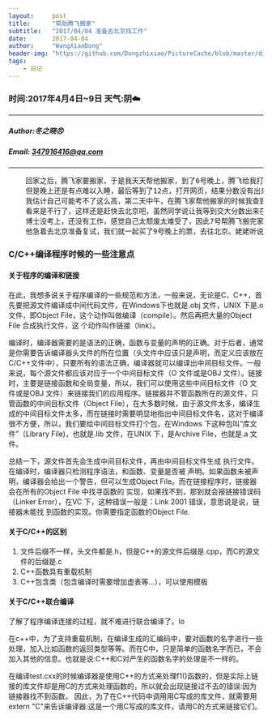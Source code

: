 ```yaml
---
layout:     post
title:      "帮助腾飞搬家"
subtitle:   "2017/04/04 准备去北京找工作"
date:       2017-04-04
author:     "WangXiaoDong"
header-img: "https://github.com/Dongzhixiao/PictureCache/blob/master/diaryPic/20170404.jpg?raw=true"
tags:
    - 日记
---
```


### 时间:2017年4月4日~9日 天气:阴:cloud:
-----
#####   Author:冬之晓:angry:
#####   Email: 347916416@qq.com
----------

<pre>
    回家之后，腾飞家要搬家，于是我天天帮他搬家，到了6号晚上，腾飞给我打电话，说明天成绩就要出来了，我当时并没有给出太多反应，
    但是晚上还是有点难以入睡，最后等到了12点，打开网页，结果分数没有出来，这时腾飞给我打电话，说他考的很高。听了以后感觉很欣慰，
    我估计自己可能考不了这么高，第二天中午，在腾飞家帮他搬家的时候我查到了我的成绩，发现果然很低，虽然每一门都过线了，哎。
    看来是不行了，这样还是赶快去北京吧，虽然同学说让我等到交大分数出来在做打算，可是我现在已经在家待不下去了，希望赶快找工作，
    博士没考上，还没有工作，感觉自己太颓废太难受了，因此7号帮腾飞搬完家，我就决定去北京，腾飞的分数很高，估计能上学，
    他急着去北京准备复试，我们就一起买了9号晚上的票，去往北京。姥姥听说我要走，很难过，当天下着大雨，是否也代表着我悲伤的心情？
</pre>


### C/C++编译程序时候的一些注意点

#### 关于程序的编译和链接
在此，我想多说关于程序编译的一些规范和方法，一般来说，无论是C、C++，首先要把源文件编译成中间代码文件，在Windows下也就是.obj 文件，UNIX 下是.o 文件，即Object File，这个动作叫做编译（compile）。然后再把大量的Object File 合成执行文件，这
个动作叫作链接（link）。

编译时，编译器需要的是语法的正确，函数与变量的声明的正确。对于后者，通常是你需要告诉编译器头文件的所在位置（头文件中应该只是声明，而定义应该放在C/C++文件中），只要所有的语法正确，编译器就可以编译出中间目标文件。一般来说，每个源文件都应该对应于一个中间目标文件（O 文件或是OBJ 文件）。链接时，主要是链接函数和全局变量，所以，我们可以使用这些中间目标文件（O 文件或是OBJ 文件）来链接我们的应用程序。链接器并不管函数所在的源文件，只管函数的中间目标文件（Object File），在大多数时候，由于源文件太多，编译生成的中间目标文件太多，而在链接时需要明显地指出中间目标文件名，这对于编译很不方便，所以，我们要给中间目标文件打个包，在Windows 下这种包叫“库文件”（Library File)，也就是.lib 文件，在UNIX 下，是Archive File，也就是.a 文件。

总结一下，源文件首先会生成中间目标文件，再由中间目标文件生成
执行文件。在编译时，编译器只检测程序语法，和函数、变量是否被
声明。如果函数未被声明，编译器会给出一个警告，但可以生成Object
File。而在链接程序时，链接器会在所有的Object File 中找寻函数的
实现，如果找不到，那到就会报链接错误码（Linker Error），在VC
下，这种错误一般是：Link 2001 错误，意思说是说，链接器未能找
到函数的实现。你需要指定函数的Object File.

#### 关于C/C++的区别
1. 文件后缀不一样，头文件都是.h，但是C++的源文件后缀是.cpp，而C的源文件的后缀是.c
2. C++函数具有重载机制
3. C++包含类（包含编译时需要增加虚表等...），可以使用模板

#### 关于C/C++联合编译

了解了程序编译连接的过程，就不难进行联合编译了。lo

在c\+\+中，为了支持重载机制，在编译生成的汇编码中，要对函数的名字进行一些处理，加入比如函数的返回类型等等。而在C中，只是简单的函数名字而已，不会加入其他的信息。也就是说:C++和C对产生的函数名字的处理是不一样的。

在编译test.cxx的时候编译器是使用C\+\+的方式来处理f1()函数的，但是实际上链接的库文件却是用C的方式来处理函数的，所以就会出现链接过不去的错误:因为链接器找不到函数。
因此，为了在C\+\+代码中调用用C写成的库文件，就需要用extern "C"来告诉编译器:这是一个用C写成的库文件，请用C的方式来链接它们。